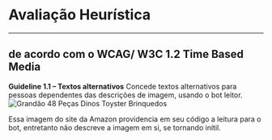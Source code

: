 # Avaliação Heurística
***
## de acordo com o WCAG/ W3C 1.2 Time Based Media
**Guideline 1.1 – Textos alternativos**
Concede textos alternativos para pessoas dependentes das descrições de imagem, usando o bot leitor.
<img alt="Grandão 48 Peças Dinos Toyster Brinquedos" src="https://m.media-amazon.com/images/I/517nRX+9FLL._AC_SY230_.jpg" data-a-hires="https://m.media-amazon.com/images/I/517nRX+9FLL._AC_SY460_.jpg">

Essa imagem do site da Amazon providencia em seu código a leitura para o bot, entretanto não descreve a imagem em si, se tornando inítil.
